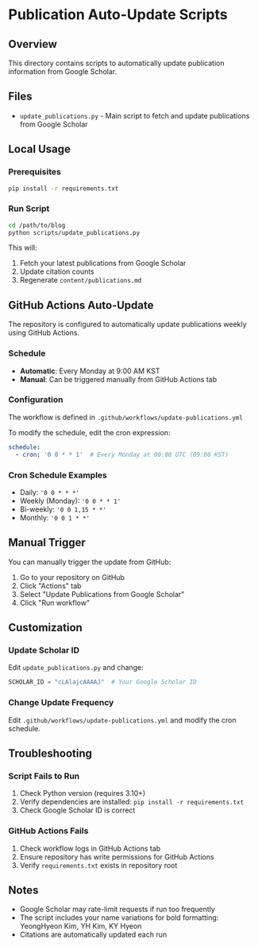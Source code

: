 # Publication Auto-Update Scripts

## Overview

This directory contains scripts to automatically update publication information from Google Scholar.

## Files

- `update_publications.py` - Main script to fetch and update publications from Google Scholar

## Local Usage

### Prerequisites

```bash
pip install -r requirements.txt
```

### Run Script

```bash
cd /path/to/blog
python scripts/update_publications.py
```

This will:
1. Fetch your latest publications from Google Scholar
2. Update citation counts
3. Regenerate `content/publications.md`

## GitHub Actions Auto-Update

The repository is configured to automatically update publications weekly using GitHub Actions.

### Schedule

- **Automatic**: Every Monday at 9:00 AM KST
- **Manual**: Can be triggered manually from GitHub Actions tab

### Configuration

The workflow is defined in `.github/workflows/update-publications.yml`

To modify the schedule, edit the cron expression:
```yaml
schedule:
  - cron: '0 0 * * 1'  # Every Monday at 00:00 UTC (09:00 KST)
```

### Cron Schedule Examples

- Daily: `'0 0 * * *'`
- Weekly (Monday): `'0 0 * * 1'`
- Bi-weekly: `'0 0 1,15 * *'`
- Monthly: `'0 0 1 * *'`

## Manual Trigger

You can manually trigger the update from GitHub:

1. Go to your repository on GitHub
2. Click "Actions" tab
3. Select "Update Publications from Google Scholar"
4. Click "Run workflow"

## Customization

### Update Scholar ID

Edit `update_publications.py` and change:
```python
SCHOLAR_ID = "cLAlajcAAAAJ"  # Your Google Scholar ID
```

### Change Update Frequency

Edit `.github/workflows/update-publications.yml` and modify the cron schedule.

## Troubleshooting

### Script Fails to Run

1. Check Python version (requires 3.10+)
2. Verify dependencies are installed: `pip install -r requirements.txt`
3. Check Google Scholar ID is correct

### GitHub Actions Fails

1. Check workflow logs in GitHub Actions tab
2. Ensure repository has write permissions for GitHub Actions
3. Verify `requirements.txt` exists in repository root

## Notes

- Google Scholar may rate-limit requests if run too frequently
- The script includes your name variations for bold formatting: YeongHyeon Kim, YH Kim, KY Hyeon
- Citations are automatically updated each run

